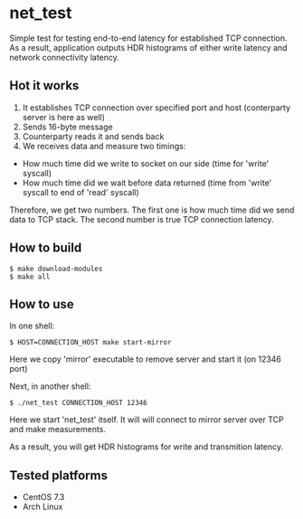 # net_test
Simple test for testing end-to-end latency for established TCP connection.
As a result, application outputs HDR histograms of either write latency and network connectivity latency.

## Hot it works

1. It establishes TCP connection over specified port and host (conterparty server is here as well)
2. Sends 16-byte message
3. Counterparty reads it and sends back
4. We receives data and measure two timings:
* How much time did we write to socket on our side (time for 'write' syscall)
* How much time did we wait before data returned (time from 'write' syscall to end of 'read' syscall)

Therefore, we get two numbers. The first one is how much time did we send data to TCP stack. The second number is true TCP connection latency.

## How to build

```
$ make download-modules
$ make all
```

## How to use

In one shell:
```
$ HOST=CONNECTION_HOST make start-mirror
```
Here we copy 'mirror' executable to remove server and start it (on 12346 port)

Next, in another shell:

```
$ ./net_test CONNECTION_HOST 12346
```
Here we start 'net_test' itself. It will will connect to mirror server over TCP and make measurements.

As a result, you will get HDR histograms for write and transmition latency.

## Tested platforms

- CentOS 7.3
- Arch Linux
